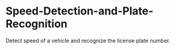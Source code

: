 # Speed-Detection-and-Plate-Recognition
Detect speed of a vehicle and recognize the license plate number.
